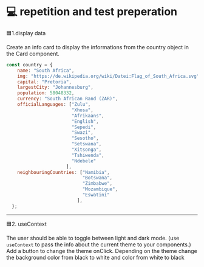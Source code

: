 # 💻 repetition and test preperation 

:blue_square:1.display data

Create an info card to display the informations from the country object in the Card component.

```javascript
const country = {
    name: "South Africa",
    img: "https://de.wikipedia.org/wiki/Datei:Flag_of_South_Africa.svg",
    capital: "Pretoria",
    largestCity: "Johannesburg",
    population: 58048332,
    currency: "South African Rand (ZAR)",
    officialLanguages: ["Zulu", 
                        "Xhosa", 
                        "Afrikaans", 
                        "English", 
                        "Sepedi", 
                        "Swazi", 
                        "Sesotho",
                        "Setswana", 
                        "Xitsonga", 
                        "Tshiwenda", 
                        "Ndebele"
                      ],
    neighbouringCountries: ["Namibia", 
                            "Botswana",
                            "Zimbabwe", 
                            "Mozambique", 
                            "Eswatini"
                          ],
  };
```
---

:blue_square:2. useContext

The user should be able to toggle between light and dark mode. (use `useContext` to pass the info about the current theme to your components.) Add a button to change the theme onClick. Depending on the theme change the background color from black to white and color from white to black
